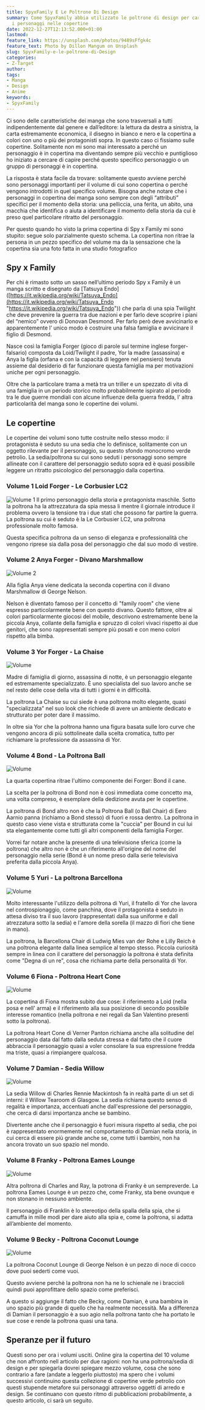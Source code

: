 ```yaml
---
title: SpyxFamily E Le Poltrone Di Design
summary: Come SpyxFamily abbia utilizzato le poltrone di design per caratterizzare
  i personaggi nelle copertine
date: 2022-12-27T12:13:52.000+01:00
lastmod:
feature_link: https://unsplash.com/photos/9489sFfgk4c
feature_text: Photo by Dillon Mangum on Unsplash
slug: SpyxFamily-e-le-poltrone-di-Design
categories:
- Z-Target
author:
tags:
- Manga
- Design
- Anime
keywords:
- SpyxFamily
---
```

Ci sono delle caratteristiche dei manga che sono trasversali a tutti indipendentemente dal genere e dall’editore: la lettura da destra a sinistra, la carta estremamente economica, il disegno in bianco e nero e la copertina a colori con uno o più dei protagonisti sopra. In questo caso ci fissiamo sulle copertine.
Solitamente non mi sono mai interessato a perché un personaggio è in copertina ma diventando sempre più vecchio e puntiglioso ho iniziato a cercare di capire perché questo specifico personaggio o un gruppo di personaggi è in copertina.

La risposta è stata facile da trovare: solitamente questo avviene perché sono personaggi importanti per il volume di cui sono copertina o perché vengono introdotti in quel specifico volume.
Bisogna anche notare che i personaggi in copertina dei manga sono sempre con degli “attributi” specifici per il momento della storia: una pelliccia, una ferita, un abito, una macchia che identifica o aiuta a identificare il momento della storia da cui è preso quel particolare ritratto del personaggio.

Per questo quando ho visto la prima copertina di Spy x Family mi sono stupito: segue solo parzialmente questo schema. La copertina non ritrae la persona in un pezzo specifico del volume ma da la sensazione che la copertina sia una foto fatta in una studio fotografico

## Spy x Family

Per chi è rimasto sotto un sasso nell’ultimo periodo Spy x Family è un manga scritto e disegnato da \[Tatsuya Endo\]([https://it.wikipedia.org/wiki/Tatsuya_Endo](https://it.wikipedia.org/wiki/Tatsuya_Endo "https://it.wikipedia.org/wiki/Tatsuya_Endo")) che parla di una spia Twilight che deve prevenire la guerra tra due nazioni e per farlo deve scoprire i piani del “nemico” ovvero di Donovan Desmond. Per farlo però deve avvicinarlo e apparentemente l’ unico modo è costruire una falsa famiglia e avvicinare il figlio di Desmond.

Nasce così la famiglia Forger (gioco di parole sul termine inglese forger-falsario) composta da Loid/Twilight il padre, Yor la madre (assassina) e Anya la figlia (orfana e con la capacità di leggere nel pensiero) tenuta assieme dal desiderio di far funzionare questa famiglia ma per motivazioni uniche per ogni personaggio.

Oltre che la particolare trama a metà tra un triller e un spezzato di vita di una famiglia in un periodo storico molto probabilmente ispirato al periodo tra le due guerre mondiali con alcune influenze della guerra fredda, l’ altra particolarità del manga sono le copertine dei volumi.

## Le copertine

Le copertine dei volumi sono tutte costruite nello stesso modo: il protagonista è seduto su una sedia che lo definisce, solitamente con un oggetto rilevante per il personaggio, su questo sfondo monocromo verde petrolio. La sedia/poltrona su cui sono seduti i personaggi sono sempre allineate con il carattere del personaggio seduto sopra ed è quasi possibile leggere un ritratto psicologico del personaggio dalla copertina.

### Volume 1 Loid Forger - Le Corbusier LC2

![Volume 1](volume_1.png "Loid Forger - Le Corbusier LC2") Il primo personaggio della storia e protagonista maschile. Sotto la poltrona ha la attrezzatura da spia messa li mentre il giornale introduce il problema ovvero la tensione tra i due stati che possono far partire la guerra. La poltrona su cui è seduto è la Le Corbusier LC2, una poltrona professionale molto famosa.

Questa specifica poltrona da un senso di eleganza e professionalità che vengono riprese sia dalla posa del personaggio che dal suo modo di vestire.

### Volume 2 Anya Forger - Divano Marshmallow

![Volume 2](volume_2.png "Anya Forger - Divano Marshmallow")

Alla figlia Anya viene dedicata la seconda copertina con il divano Marshmallow di George Nelson.

Nelson è diventato famoso per il concetto di "family room" che viene espresso particolarmente bene con questo divano. Questo fattore, oltre ai colori particolarmente giocosi del mobile, descrivono estremamente bene la piccola Anya, collante della famiglia e spruzzo di colori vivaci rispetto ai due genitori, che sono rappresentati sempre più posati e con meno colori rispetto alla bimba.

### Volume 3 Yor Forger - La Chaise

![Volume](volume_3.png "Yor Forger - La Chaise")

Madre di famiglia di giorno, assassina di notte, è un personaggio elegante ed estremamente specializzato. È uno specialista del suo lavoro anche se nel resto delle cose della vita di tutti i giorni è in difficoltà.

La poltrona La Chaise su cui siede è una poltrona molto elegante, quasi "specializzata" nel suo look che richiede di avere un ambiente dedicato e strutturato per poter dare il massimo.

In oltre sia Yor che la poltrona hanno una figura basata sulle loro curve che vengono ancora di più sottolineate dalla scelta cromatica, tutto per richiamare la professione da assassina di Yor.

### Volume 4 Bond - La Poltrona Ball

![Volume](volume_4.png "Bond - La Poltrona Ball")

La quarta copertina ritrae l'ultimo componente dei Forger: Bond il cane.

La scelta per la poltrona di Bond non è cosi immediata come concetto ma, una volta compreso, è esemplare della dedizione avuta per le copertine.

La poltrona di Bond altro non è che la Poltrona Ball (o Ball Chair) di Eero Aarnio panna (richiamo a Bond stesso) di fuori e rossa dentro. La poltrona in questo caso viene vista e strutturata come la "cuccia" per Bound in cui lui sta elegantemente come tutti gli altri componenti della famiglia Forger.

Vorrei far notare anche la presente di una televisione sferica (come la poltrona) che altro non è che un riferimento all'origine del nome del personaggio nella serie (Bond è un nome preso dalla serie televisiva preferita dalla piccola Anya).

### Volume 5 Yuri - La poltrona Barcellona

![Volume](volume_5.png "Yuri - La poltrona Barcellona")

Molto interessante l'utilizzo della poltrona di Yuri, il fratello di Yor che lavora nel controspionaggio, come panchina, dove il protagonista è seduto in attesa diviso tra il suo lavoro (rappresentati dalla sua uniforme e dall atrezzatura sotto la sedia) e l'amore della sorella (il mazzo di fiori che tiene in mano).

La poltrona, la Barcellona Chair di Ludwig Mies van der Rohe e Lilly Reich è una poltrona elegante dalla linea semplice al tempo stesso. Piccola curiosità sempre in linea con il carattere del personaggio la poltrona è stata definita come "Degna di un re", cosa che richiama parte della personalità di Yor.

### Volume 6 Fiona - Poltrona Heart Cone

![Volume](volume_6.png "Fiona - Poltrona Heart Cone")

La copertina di Fiona mostra subito due cose: il riferimento a Loid (nella posa e nell' arma) e il riferimento alla sua posizione di secondo possibile interesse romantico (nella poltrona e nei regali da San Valentino presenti sotto la poltrona).

La poltrona Heart Cone di Verner Panton richiama anche alla solitudine del personaggio data dal fatto dalla seduta stressa e dal fatto che il cuore abbraccia il personaggio quasi a voler consolare la sua espressione fredda ma triste, quasi a rimpiangere qualcosa.

### Volume 7 Damian - Sedia Willow

![Volume](volume_7.png "Damian - Sedia Willow")

La sedia Willow di Charles Rennie Mackintosh fa in realtà parte di un set di interni: il Willow Tearoom di Glasgow. La sedia richiama questo senso di regalità e importanza, accentuati anche dall'espressione del personaggio, che cerca di darsi importanza anche se bambino.

Divertente anche che il personaggio è fuori misura rispetto al sedia, che poi è rappresentato enormemente nel comportamento di Damian nella storia, in cui cerca di essere più grande anche se, come tutti i bambini, non ha ancora trovato un suo spazio nel mondo.

### Volume 8 Franky - Poltrona Eames Lounge

![Volume](volume_8.png "Franky - Poltrona Eames Lounge")

Altra poltrona di Charles and Ray, la potrona di Franky è un sempreverde. La poltrona Eames Lounge è un pezzo che, come Franky, sta bene ovunque e non stonano in nessuno ambiente.

Il personaggio di Franklin è lo stereotipo della spalla della spia, che si camuffa in mille modi per dare aiuto alla spia e, come la poltrona, si adatta all’ambiente del momento.

### Volume 9 Becky - Poltrona Coconut Lounge

![Volume](volume_9.png "Becky - Poltrona Coconut Lounge")

La poltrona Coconut Lounge di George Nelson è un pezzo di noce di cocco dove puoi sederti come vuoi.

Questo avviene perchè la poltrona non ha ne lo schienale ne i braccioli quindi puoi approfittare dello spazio come preferisci.

A questo si aggiunge il fatto che Becky, come Damian, è una bambina in uno spazio più grande di quello che ha realmente necessità. Ma a differenza di Damian il personaggio è a suo agio nella poltrona tanto che ha portato le sue cose e rende la poltrona quasi una tana.

## Speranze per il futuro

Questi sono per ora i volumi usciti. Online gira la copertina del 10 volume che non affronto nell articolo per due ragioni: non ha una poltrona/sedia di design e per spiegarla dovrei spiegare mezzo volume, cosa che sono contrario a fare (andate a leggerlo piuttosto) ma spero che i volumi successivi continuino questa collezione di copertine verde petrolio con questi stupende metafore sui personaggi attraverso oggetti di arredo e design. Se continuano con questo ritmo di pubblicazioni probabilmente, a questo articolo, ci sarà un seguito.
